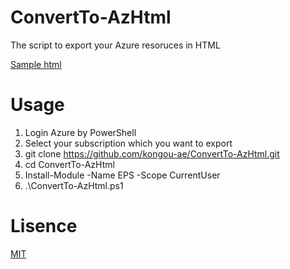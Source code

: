 # ConvertTo-AzHtml

The script to export your Azure resoruces in HTML

[Sample html](https://kongou-ae.github.io/ConvertTo-AzHtml/sample.html)

# Usage

1. Login Azure by PowerShell
2. Select your subscription which you want to export
3. git clone https://github.com/kongou-ae/ConvertTo-AzHtml.git
4. cd ConvertTo-AzHtml
5. Install-Module -Name EPS -Scope CurrentUser
6. .\ConvertTo-AzHtml.ps1

# Lisence

[MIT](LICENSE)